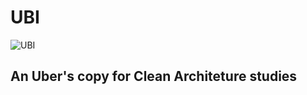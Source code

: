 # UBI
![UBI](https://conteudo.imguol.com.br/c/galeria/74/2022/06/13/pau-de-arara-obra-de-manoel-rufino-1655127439652_v2_900x506.png.webp "UBI")

## An Uber's copy for Clean Architeture studies